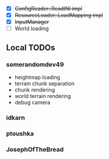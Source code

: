 - [x] ~~ConfigReader::ReadINI impl~~
- [x] ~~ResourceLoader::LoadMapping impl~~
- [x] ~~InputManager~~
- [ ] World loading

## Local TODOs

### somerandomdev49
- heightmap loading
- terrain chunk separation
- chunk rendering
- world terrain rendering
- debug camera

### idkarn

### ptoushka

### JosephOfTheBread

